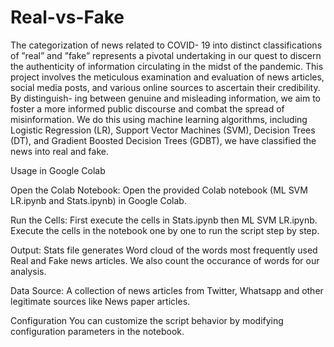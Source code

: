 # Real-vs-Fake
The categorization of news related to COVID- 19 into distinct classifications of ”real” and ”fake” represents a pivotal undertaking in our quest to discern the authenticity of information circulating in the midst of the pandemic. This project involves the meticulous examination and evaluation of news articles, social media posts, and various online sources to ascertain their credibility. By distinguish- ing between genuine and misleading information, we aim to foster a more informed public discourse and combat the spread of misinformation.
We do this using machine learning algorithms, including Logistic Regression (LR), Support Vector Machines (SVM), Decision Trees (DT), and Gradient Boosted Decision Trees (GDBT), we have classified the news into real and fake.

Usage in Google Colab

Open the Colab Notebook:
Open the provided Colab notebook (ML SVM LR.ipynb and Stats.ipynb) in Google Colab.

Run the Cells:
First execute the cells in Stats.ipynb then ML SVM LR.ipynb.
Execute the cells in the notebook one by one to run the script step by step.

Output:
Stats file generates Word cloud of the words most frequently used Real and Fake news articles. We also count the occurance of words for our analysis.

Data Source:
A collection of news articles from Twitter, Whatsapp and other legitimate sources like News paper articles.

Configuration
You can customize the script behavior by modifying configuration parameters in the notebook.
